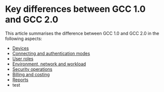 # Key differences between GCC 1.0 and GCC 2.0

This article summarises the difference between GCC 1.0 and GCC 2.0 in the following aspects:

- [Devices](gcc-1-0-vs-gcc-2-0/user-devices)
- [Connecting and authentication modes](gcc-1-0-vs-gcc-2-0/connecting-and-authenticating-modes)
- [User roles](gcc-1-0-vs-gcc-2-0/user-roles)
- [Environment, network and workload](gcc-1-0-vs-gcc-2-0/environment-network-and-workload)
- [Security operations](gcc-1-0-vs-gcc-2-0/security-operations)
- [Billing and costing](gcc-1-0-vs-gcc-2-0/billing)
- [Reports](gcc-1-0-vs-gcc-2-0/reports)
- test
